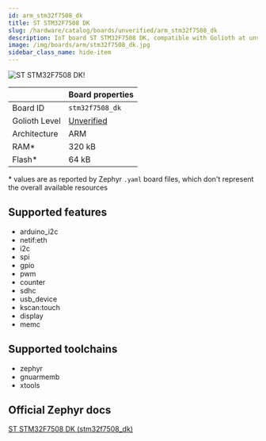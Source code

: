 ```yaml
---
id: arm_stm32f7508_dk
title: ST STM32F7508 DK
slug: /hardware/catalog/boards/unverified/arm_stm32f7508_dk
description: IoT board ST STM32F7508 DK, compatible with Golioth at unverified level.
image: /img/boards/arm/stm32f7508_dk.jpg
sidebar_class_name: hide-item
---
```


[//]: # (This is an auto-generated file, do not edit! Changes to it will be lost upon re-generation)

![ST STM32F7508 DK!](/img/boards/arm/stm32f7508_dk.jpg "ST STM32F7508 DK")

|                | Board properties     |
| -------------  | -------------------- |
| Board ID       | `stm32f7508_dk` |
| Golioth Level  | [Unverified](/hardware#unverified-boards) |
| Architecture   | ARM |
| RAM*           | 320 kB |
| Flash*         | 64 kB |

\* values are as reported by Zephyr `.yaml` board files, which don't represent the overall available resources



## Supported features

* arduino_i2c
* netif:eth
* i2c
* spi
* gpio
* pwm
* counter
* sdhc
* usb_device
* kscan:touch
* display
* memc

## Supported toolchains

* zephyr
* gnuarmemb
* xtools

## Official Zephyr docs

[ST STM32F7508 DK (stm32f7508_dk)](https://docs.zephyrproject.org/latest/boards/arm/stm32f7508_dk/doc/index.html)
